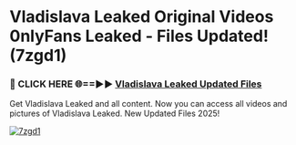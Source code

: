# Vladislava Leaked Original Videos 0nlyFans Leaked - Files Updated! (7zgd1)

<h3>🔴 CLICK HERE 🌐==►► <a href="https://tinyurl.com/2jnfzry5" rel="nofollow">Vladislava Leaked Updated Files</a></h3>

Get Vladislava Leaked and all content. Now you can access all videos and pictures of Vladislava Leaked. New Updated Files 2025!

[![7zgd1](https://i.imgur.com/GyGTBgg.gif)](https://tinyurl.com/2jnfzry5)
